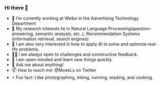### Hi there 👋

- 🔭 I’m currently working at Weibo in the Advertising Technology Department
- 👯 My research interests lie in Natural Language Processing(question-answering, semantic analysis, etc..), Recommendation Systems (information retrieval, search engines)
- 🧐 I am also very interested in how to apply AI to solve and optimize real-life problems.
- 👨‍💻 I am always open to challenges and constructive feedback.
- 🌱 I am open-minded and learn new things quickly. 
- 💬 Ask me about anything!
- 📫 How to reach me: @MoeeLu on Twitter
- ⚡ Fun fact: I like photographing, hiking, running, reading, and cooking.


